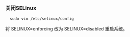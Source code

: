   ### 关闭SELinux 
```
  sudo vim /etc/selinux/config
```
  将  SELINUX=enforcing  改为  SELINUX=disabled 重启系统。